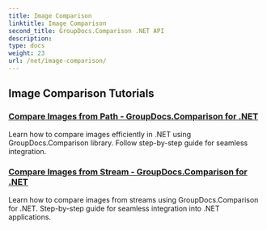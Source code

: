 ```yaml
---
title: Image Comparison
linktitle: Image Comparison
second_title: GroupDocs.Comparison .NET API
description: 
type: docs
weight: 23
url: /net/image-comparison/
---
```


## Image Comparison Tutorials
### [Compare Images from Path - GroupDocs.Comparison for .NET](./compare-images-from-path/)
Learn how to compare images efficiently in .NET using GroupDocs.Comparison library. Follow step-by-step guide for seamless integration.
### [Compare Images from Stream - GroupDocs.Comparison for .NET](./compare-images-from-stream/)
Learn how to compare images from streams using GroupDocs.Comparison for .NET. Step-by-step guide for seamless integration into .NET applications.